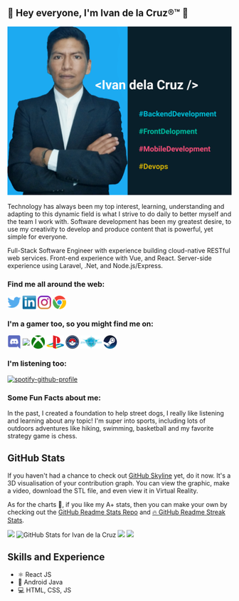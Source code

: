 ## 👋 Hey everyone, I'm Ivan de la Cruz®™ 👋
![Design and Development](https://github.com/Ivan-dela-cruz/ivan-dela-cruz/blob/main/images/profile.png)


Technology has always been my top interest, learning, understanding and adapting to this dynamic field is what I strive to do daily to better myself and the team I work with. Software development has been my greatest desire, to use my creativity to develop and produce content that is powerful, yet simple for everyone.

Full-Stack Software Engineer with experience building cloud-native RESTful web services. Front-end experience with  Vue, and React. Server-side experience using Laravel, .Net, and Node.js/Express. 

### Find me all around the web:

<p align="left">
<a href="https://twitter.com/Ivandelacruz495" target="blank"><img align="center" src="https://github.com/ivan-dela-cruz/ivan-dela-cruz/blob/main/socials/twitter%20(2).png" alt="" height="30" /></a>
<a href="https://www.linkedin.com/in/ivandelacruz4049/" target="blank"><img align="center" src="https://github.com/ivan-dela-cruz/ivan-dela-cruz/blob/main/socials/transparent-Linkedin-logo-icon.png" alt="" height="30" /></a>
<a href="https://www.instagram.com/ivandelacruz495" target="blank"><img align="center" src="https://github.com/ivan-dela-cruz/ivan-dela-cruz/blob/main/socials/instagram.png" alt="" height="30" /></a>
<a href="http://ivandelacruz.info" target="blank"><img align="center" src="https://github.com/ivan-dela-cruz/ivan-dela-cruz/blob/main/socials/chrome.png" alt="" height="30" /></a>
<!-- <a href="http://twitch.tv/MishManners" target="blank"><img align="center" src="https://github.com/ivan-dela-cruz/ivan-dela-cruz/blob/main/socials/twitch.png" alt="" height="30" /></a> -->
<!-- <a href="http://youtube.com/c/MishManners" target="blank"><img align="center" src="https://github.com/ivan-dela-cruz/ivan-dela-cruz/blob/main/socials/youtube.png" alt="" height="30" /></a> -->
<!-- <a href="https://hackathongoddess.wordpress.com/" target="blank"><img align="center" src="https://github.com/ivan-dela-cruz/ivan-dela-cruz/blob/main/socials/chrome.png" alt="" height="30" /></a>
<a href="https://dev.to/mishmanners" target="blank"><img align="center" src="https://github.com/ivan-dela-cruz/ivan-dela-cruz/blob/main/socials/devto.png" alt="" height="30" /></a>
</p> -->

<!-- TODO add in the rest of the URLs here -->
### I'm a gamer too, so you might find me on:
<a href="https://discordapp.com/invite/f4NFzFt" target="blank"><img align="center" src="https://github.com/ivan-dela-cruz/ivan-dela-cruz/blob/main/gameicons/discord.png" height="30" /></a>
<a href=" " target="blank"><img align="center" src="https://github.com/ivan-dela-cruz/ivan-dela-cruz/blob/main/gameicons/ESO.png" height="30" /></a> 
<a href=" " target="blank"><img align="center" src="https://github.com/ivan-dela-cruz/ivan-dela-cruz/blob/main/gameicons/Xbox.png" height="30" /></a> 
<a href=" " target="blank"><img align="center" src="https://github.com/ivan-dela-cruz/ivan-dela-cruz/blob/main/gameicons/PS.png" height="30" /></a> 
<a href="" target="blank"><img align="center" src="https://github.com/ivan-dela-cruz/ivan-dela-cruz/blob/main/gameicons/PoGo.png" height="30" /></a> 
<a href="" target="blank"><img align="center" src="https://github.com/ivan-dela-cruz/ivan-dela-cruz/blob/main/gameicons/Shadowverse.png" height="30" /></a> 
<a href="" target="blank"><img align="center" src="https://github.com/ivan-dela-cruz/ivan-dela-cruz/blob/main/gameicons/Steam.png" height="30" /></a>


### I'm listening too:

[![spotify-github-profile](https://spotify-github-profile.vercel.app/api/view?uid=22a52oj3e5hnylnh2ua2e6loy&cover_image=true&theme=novatorem&bar_color=24b6f5&bar_color_cover=false)](https://github.com/kittinan/spotify-github-profile)

### Some Fun Facts about me:

In the past, I created a foundation to help street dogs, I really like listening and learning about any topic! I'm super into sports, including lots of outdoors adventures like hiking, swimming, basketball and my favorite strategy game is chess.

## GitHub Stats

If you haven't had a chance to check out [GitHub Skyline](https://skyline.github.com/) yet, do it now. It's a 3D visualisation of your contribution graph. You can view the graphic, make a video, download the STL file, and even view it in Virtual Reality.

As for the charts 🥧, if you like my A+ stats, then you can make your own by checking out the [GitHub Readme Stats Repo](https://github.com/anuraghazra/github-readme-stats) and [🔥 GitHub Readme Streak Stats](https://github-readme-streak-stats.herokuapp.com/demo/).

<img src="https://github.com/ivan-dela-cruz/ivan-dela-cruz/blob/main/images/skygit.gif" width="700">

<img src="https://github-readme-stats.vercel.app/api?username=ivan-dela-cruz&show_icons=true&include_all_commits=true&count_private=true&theme=react&layout=compact" alt="GitHub Stats for Ivan de la Cruz" width="700">

<img src="https://github-readme-streak-stats.herokuapp.com?user=ivan-dela-cruz&theme=react" width="700">

<img src="https://github-readme-stats.vercel.app/api/top-langs/?username=ivan-dela-cruz&layout=compact&theme=react" width="700">

## Skills and Experience
* ⚛ React JS
* 📱 Android Java
* 💻 HTML, CSS, JS

